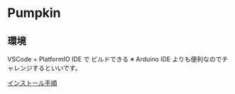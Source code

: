 # Pumpkin

## 環境
VSCode + PlatformIO IDE で ビルドできる
※ Arduino IDE よりも便利なのでチャレンジするといいです。

[インストール手順](https://docs.platformio.org/en/latest/ide/vscode.html#installation)